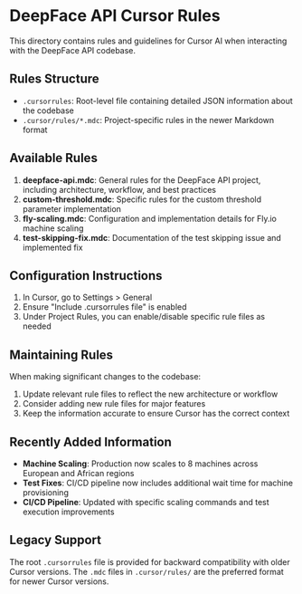 # DeepFace API Cursor Rules

This directory contains rules and guidelines for Cursor AI when interacting with the DeepFace API codebase.

## Rules Structure

- `.cursorrules`: Root-level file containing detailed JSON information about the codebase
- `.cursor/rules/*.mdc`: Project-specific rules in the newer Markdown format

## Available Rules

1. **deepface-api.mdc**: General rules for the DeepFace API project, including architecture, workflow, and best practices
2. **custom-threshold.mdc**: Specific rules for the custom threshold parameter implementation
3. **fly-scaling.mdc**: Configuration and implementation details for Fly.io machine scaling
4. **test-skipping-fix.mdc**: Documentation of the test skipping issue and implemented fix

## Configuration Instructions

1. In Cursor, go to Settings > General
2. Ensure "Include .cursorrules file" is enabled
3. Under Project Rules, you can enable/disable specific rule files as needed

## Maintaining Rules

When making significant changes to the codebase:

1. Update relevant rule files to reflect the new architecture or workflow
2. Consider adding new rule files for major features
3. Keep the information accurate to ensure Cursor has the correct context

## Recently Added Information

- **Machine Scaling**: Production now scales to 8 machines across European and African regions
- **Test Fixes**: CI/CD pipeline now includes additional wait time for machine provisioning
- **CI/CD Pipeline**: Updated with specific scaling commands and test execution improvements

## Legacy Support

The root `.cursorrules` file is provided for backward compatibility with older Cursor versions. The `.mdc` files in `.cursor/rules/` are the preferred format for newer Cursor versions.
